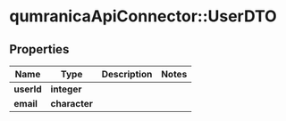 # qumranicaApiConnector::UserDTO

## Properties
Name | Type | Description | Notes
------------ | ------------- | ------------- | -------------
**userId** | **integer** |  | 
**email** | **character** |  | 


